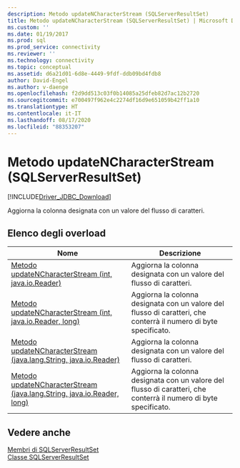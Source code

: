 ```yaml
---
description: Metodo updateNCharacterStream (SQLServerResultSet)
title: Metodo updateNCharacterStream (SQLServerResultSet) | Microsoft Docs
ms.custom: ''
ms.date: 01/19/2017
ms.prod: sql
ms.prod_service: connectivity
ms.reviewer: ''
ms.technology: connectivity
ms.topic: conceptual
ms.assetid: d6a21d01-6d8e-4449-9fdf-ddb09bd4fdb8
author: David-Engel
ms.author: v-daenge
ms.openlocfilehash: f2d9dd513c03f0b14085a25dfeb82d7ac12b2720
ms.sourcegitcommit: e700497f962e4c2274df16d9e651059b42ff1a10
ms.translationtype: HT
ms.contentlocale: it-IT
ms.lasthandoff: 08/17/2020
ms.locfileid: "88353207"
---
```

# <a name="updatencharacterstream-method-sqlserverresultset"></a>Metodo updateNCharacterStream (SQLServerResultSet)
[!INCLUDE[Driver_JDBC_Download](../../../includes/driver_jdbc_download.md)]

  Aggiorna la colonna designata con un valore del flusso di caratteri.  
  
## <a name="overload-list"></a>Elenco degli overload  
  
|Nome|Descrizione|  
|----------|-----------------|  
|[Metodo updateNCharacterStream &#40;int, java.io.Reader&#41;](../../../connect/jdbc/reference/updatencharacterstream-method-int-java-io-reader.md)|Aggiorna la colonna designata con un valore del flusso di caratteri.|  
|[Metodo updateNCharacterStream &#40;int, java.io.Reader, long&#41;](../../../connect/jdbc/reference/updatencharacterstream-method-int-java-io-reader-long.md)|Aggiorna la colonna designata con un valore del flusso di caratteri, che conterrà il numero di byte specificato.|  
|[Metodo updateNCharacterStream &#40;java.lang.String, java.io.Reader&#41;](../../../connect/jdbc/reference/updatencharacterstream-method-java-lang-string-java-io-reader.md)|Aggiorna la colonna designata con un valore del flusso di caratteri.|  
|[Metodo updateNCharacterStream &#40;java.lang.String, java.io.Reader, long&#41;](../../../connect/jdbc/reference/updatencharacterstream-method-java-lang-string-java-io-reader-long.md)|Aggiorna la colonna designata con un valore del flusso di caratteri, che conterrà il numero di byte specificato.|  
  
## <a name="see-also"></a>Vedere anche  
 [Membri di SQLServerResultSet](../../../connect/jdbc/reference/sqlserverresultset-members.md)   
 [Classe SQLServerResultSet](../../../connect/jdbc/reference/sqlserverresultset-class.md)  
  
  
